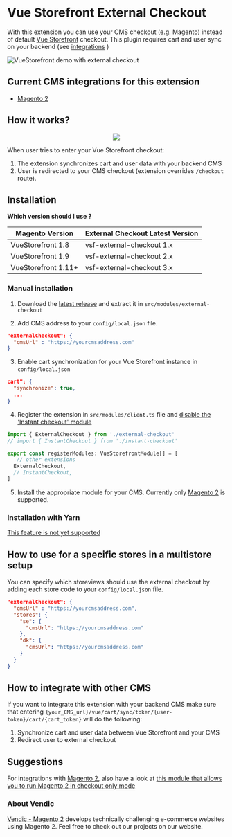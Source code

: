 # Vue Storefront External Checkout

With this extension you can use your CMS checkout (e.g. Magento) instead of default [Vue Storefront](https://github.com/DivanteLtd/vue-storefront) checkout.
This plugin requires cart and user sync on your backend (see [integrations](https://github.com/filrak/vsf-external-checkout#current-cms-integrations-for-this-extension) )

![VueStorefront demo with external checkout](https://images.ctfassets.net/ob7fjdpx9cry/FPmgKirYGq6g2Ac408ekk/0131b55a0ddf148d85794a6a35f8af3e/ezgif.com-gif-maker-1.gif)

## Current CMS integrations for this extension

* [Magento 2](https://github.com/Vendic/magento2-external-checkout)

## How it works?

<center>
<img src="./media/diagram.png">
</center>

When user tries to enter your Vue Storefront checkout:
1. The extension synchronizes cart and user data with your backend CMS
2. User is redirected to your CMS checkout (extension overrides `/checkout` route).

## Installation

**Which version should I use ?**

Magento Version                                     | External Checkout Latest Version
----------------------------------------------------|------------------------------------------------------------------------
VueStorefront 1.8   | vsf-external-checkout 1.x
VueStorefront 1.9   | vsf-external-checkout 2.x
VueStorefront 1.11+ | vsf-external-checkout 3.x

### Manual installation

1. Download the [latest release](https://github.com/Vendic/vsf-external-checkout/releases) and extract it in `src/modules/external-checkout`

2. Add CMS address to your `config/local.json` file.
````json
"externalCheckout": {
  "cmsUrl" : "https://yourcmsaddress.com"
}
````
3. Enable cart synchronization for your Vue Storefront instance in `config/local.json`
````json
cart": {
  "synchronize": true,
  ...
}
````

4. Register the extension in `src/modules/client.ts` file and [disable the 'Instant checkout' module](https://github.com/Vendic/vsf-external-checkout/issues/11)
````js
import { ExternalCheckout } from './external-checkout'
// import { InstantCheckout } from './instant-checkout'

export const registerModules: VueStorefrontModule[] = [
   // other extensions
  ExternalCheckout,
  // InstantCheckout,
]
````

5. Install the appropriate module for your CMS. Currently only [Magento 2](https://github.com/Vendic/magento2-external-checkout) is supported.

### Installation with Yarn
[This feature is not yet supported](https://github.com/Vendic/vsf-external-checkout/issues/2)

## How to use for a specific stores in a multistore setup

You can specify which storeviews should use the external checkout by adding each store code to your `config/local.json` file.
````json
"externalCheckout": {
  "cmsUrl" : "https://yourcmsaddress.com",
  "stores": {
    "se": {
      "cmsUrl": "https://yourcmsaddress.com"
    },
    "dk": {
      "cmsUrl": "https://yourcmsaddress.com"
    }
  }
}
````

## How to integrate with other CMS

If you want to integrate this extension with your backend CMS make sure that entering `{your_CMS_url}/vue/cart/sync/token/{user-token}/cart/{cart_token}` will do the following:
1. Synchronize cart and user data between Vue Storefront and your CMS
2. Redirect user to external checkout

## Suggestions
For integrations with [Magento 2](https://github.com/DivanteLtd/magento2-external-checkout), also have a look at [this module that allows you to run Magento 2 in checkout only mode](https://github.com/Vendic/magento2-checkout-only)


### About Vendic
[Vendic - Magento 2](https://vendic.nl "Vendic Homepage") develops technically challenging e-commerce websites using Magento 2. Feel free to check out our projects on our website.

